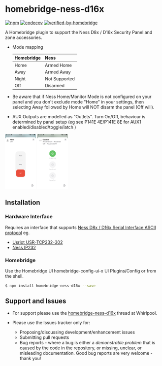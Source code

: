 # homebridge-ness-d16x
[![npm](https://img.shields.io/npm/v/homebridge-ness-d16x)](https://www.npmjs.com/package/homebridge-ness-d16x) 
[![codecov](https://codecov.io/gh/anekol/homebridge-ness-d16x/branch/main/graph/badge.svg)](https://codecov.io/gh/anekol/homebridge-ness-d16x)
[![verified-by-homebridge](https://badgen.net/badge/homebridge/verified/purple)](https://github.com/homebridge/homebridge/wiki/Verified-Plugins)

A Homebridge plugin to support the Ness D8x / D16x Security Panel and zone accessories.

* Mode mapping
  
  | Homebridge | Ness          |
  | ---------- | ------------- |
  | Home       | Armed Home    |
  | Away       | Armed Away    |
  | Night      | Not Supported |
  | Off        | Disarmed      |

* Be aware that if Ness Home/Monitor Mode is not configured on your panel and you don't exclude mode "Home" in your settings, then selecting Away followed by Home will NOT disarm the panel (Off will).

* AUX Outputs are modelled as "Outlets". Turn On/Off, behaviour is determined by panel setup (eg see P141E 4E/P141E 8E for AUX1 enabled/disabled/toggle/latch )

<a href="readme/panel.png"><img src="readme/panel.png" alt="panel" width="100"/></a>
<a href="readme/outputs.png"><img src="readme/outputs.png" alt="panel" width="100"/></a>

## Installation

### Hardware Interface
Requires an interface that supports [Ness D8x / D16x Serial Interface ASCII protocol](http://www.nesscorporation.com/Software/Ness_D8-D16_ASCII_protocol_rev13.pdf) eg.

* [Usriot USR-TCP232-302](https://www.pusr.com/download/M0/USR-TCP232-302-User-Manual_V1.0.3.01.pdf)
* [Ness IP232](https://ness.zendesk.com/hc/en-us/articles/360019149433-101-244-IP232-Module)
  
### Homebridge
Use the Homebridge UI homebridge-config-ui-x UI Plugins/Config or from the shell.
```sh
$ npm install homebridge-ness-d16x --save
```

## Support and Issues
* For support please use the [homebridge-ness-d16x](https://forums.whirlpool.net.au/thread/3jm6pwkq) thread at Whirlpool.

* Please use the Issues tracker only for:
  * Proposing/discussing development/enhancement issues
  * Submitting pull requests
  * Bug reports - where a bug is either a _demonstrable problem_ that is caused by the code in the repository,
or missing, unclear, or misleading documentation. Good bug reports are very welcome - thank you!
